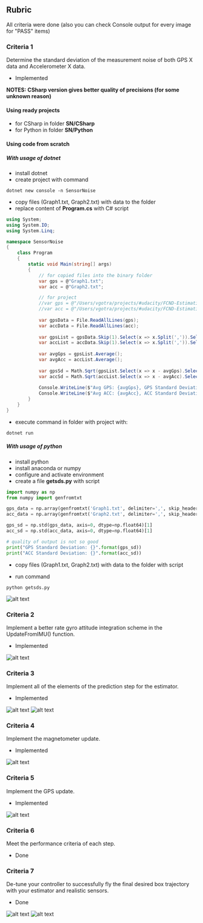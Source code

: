 ## Rubric

All criteria were done (also you can check Console output for every image for "PASS" items)

### Criteria 1
Determine the standard deviation of the measurement noise of both GPS X data and Accelerometer X data.

- Implemented

**NOTES: CSharp version gives better quality of precisions (for some unknown reason)**

#### Using ready projects 

- for CSharp in folder **SN/CSharp**
- for Python in folder **SN/Python**

#### Using code from scratch

##### With usage of dotnet 

- install dotnet
- create project with command
``` shell
dotnet new console -n SensorNoise
```

- copy files (Graph1.txt, Graph2.txt) with data to the folder
- replace content of **Program.cs** with C# script

``` csharp
using System;
using System.IO;
using System.Linq;

namespace SensorNoise
{
    class Program
    {
        static void Main(string[] args)
        {
            // for copied files into the binary folder
            var gps = @"Graph1.txt";
            var acc = @"Graph2.txt";

            // for project
            //var gps = @"/Users/vgotra/projects/#udacity/FCND-Estimation-CPP/config/log/Graph1.txt";
            //var acc = @"/Users/vgotra/projects/#udacity/FCND-Estimation-CPP/config/log/Graph2.txt";
            
            var gpsData = File.ReadAllLines(gps);
            var accData = File.ReadAllLines(acc);
            
            var gpsList = gpsData.Skip(1).Select(x => x.Split(',')).Select(x => double.Parse(x[1])).ToList();
            var accList = accData.Skip(1).Select(x => x.Split(',')).Select(x => double.Parse(x[1])).ToList();
            
            var avgGps = gpsList.Average();
            var avgAcc = accList.Average();
            
            var gpsSd = Math.Sqrt(gpsList.Select(x => x - avgGps).Select(x => Math.Pow(x, 2)).Sum() / (gpsList.Count - 1));
            var accSd = Math.Sqrt(accList.Select(x => x - avgAcc).Select(x => Math.Pow(x, 2)).Sum() / (accList.Count - 1));
            
            Console.WriteLine($"Avg GPS: {avgGps}, GPS Standard Deviation: {gpsSd}");
            Console.WriteLine($"Avg ACC: {avgAcc}, ACC Standard Deviation: {accSd}");
        }
    }
}

```

- execute command in folder with project with:
``` shell
dotnet run 
```

##### With usage of python 

- install python
- install anaconda or numpy
- configure and activate environment
- create a file **getsds.py** with script

``` python
import numpy as np
from numpy import genfromtxt

gps_data = np.array(genfromtxt('Graph1.txt', delimiter=',', skip_header=1, dtype=np.float64))
acc_data = np.array(genfromtxt('Graph2.txt', delimiter=',', skip_header=1, dtype=np.float64))

gps_sd = np.std(gps_data, axis=0, dtype=np.float64)[1]
acc_sd = np.std(acc_data, axis=0, dtype=np.float64)[1]

# quality of output is not so good
print("GPS Standard Deviation: {}".format(gps_sd))
print("ACC Standard Deviation: {}".format(acc_sd))

```
- copy files (Graph1.txt, Graph2.txt) with data to the folder with script

- run command 
``` shell
python getsds.py
```

![alt text](images/06_SensorNoise.png)

### Criteria 2
Implement a better rate gyro attitude integration scheme in the UpdateFromIMU() function.

- Implemented

![alt text](images/07_AltitudeEstimation.png)

### Criteria 3
Implement all of the elements of the prediction step for the estimator.

- Implemented

![alt text](images/08_PredictState.png)
![alt text](images/09_PredictCovariance.png)

### Criteria 4
Implement the magnetometer update.

- Implemented

![alt text](images/10_MagUpdate.png)

### Criteria 5
Implement the GPS update.

- Implemented

![alt text](images/11_GPSUpdate.png)

### Criteria 6
Meet the performance criteria of each step.

- Done

### Criteria 7
De-tune your controller to successfully fly the final desired box trajectory with your estimator and realistic sensors.

- Done

![alt text](images/04_Nonidealities.png)
![alt text](images/05_TrajectoryFollow.png)